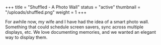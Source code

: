 +++
title = "Shuffled - A Photo Wall"
status = "active"
thumbnail = "/uploads/shuffled.png"
weight = 1
+++

For awhile now, my wife and I have had the idea of a smart photo wall. Something that could schedule screen savers, sync across multiple displays, etc. We love documenting memories, and we wanted an elegant way to display them.

<!--more-->
<!--more-->

